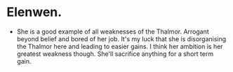 # Elenwen.

- She is a good example of all weaknesses of the Thalmor. Arrogant beyond belief and bored of her job. It's my luck that she is disorganising the Thalmor here and leading to easier gains. I think her ambition is her greatest weakness though. She'll sacrifice anything for a short term gain.
